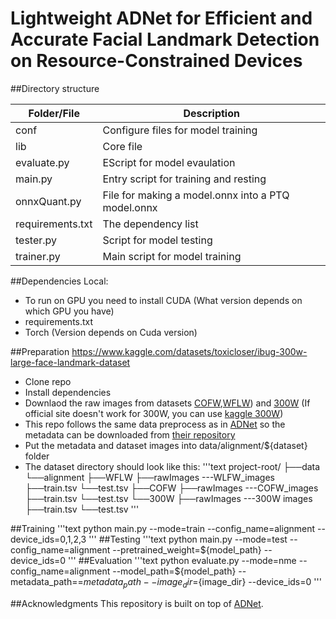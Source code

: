 # Lightweight ADNet for Efficient and Accurate Facial Landmark Detection on Resource-Constrained Devices


##Directory structure

| Folder/File         | Description                                           |
|---------------------|-------------------------------------------------------|
| conf                | Configure files for model training                    | 
| lib                 | Core file                                             | 
| evaluate.py         | EScript for model evaulation                          | 
| main.py             | Entry script for training and resting                 | 
| onnxQuant.py        | File for making a  model.onnx into a PTQ model.onnx   | 
| requirements.txt    | The dependency list                                   | 
| tester.py           | Script for model testing                              | 
| trainer.py          | Main script for model training                        | 

##Dependencies
Local:

- To run on GPU you need to install CUDA (What version depends on which GPU you have)
- requirements.txt
- Torch (Version depends on Cuda version)

##Preparation
https://www.kaggle.com/datasets/toxicloser/ibug-300w-large-face-landmark-dataset
- Clone repo
- Install dependencies
- Downlaod the raw images from datasets [COFW](https://data.caltech.edu/records/bc0bf-nc666),[WFLW](https://wywu.github.io/projects/LAB/WFLW.html)) and [300W](https://ibug.doc.ic.ac.uk/resources/300-W/) (If official site doesn't work for 300W, you can use [kaggle 300W](https://www.kaggle.com/datasets/toxicloser/ibug-300w-large-face-landmark-dataset))
- This repo follows the same data preprocess as in [ADNet](https://openaccess.thecvf.com/content/ICCV2021/papers/Huang_ADNet_Leveraging_Error-Bias_Towards_Normal_Direction_in_Face_Alignment_ICCV_2021_paper.pdf) so the metadata can be downloaded from [their repository](https://github.com/huangyangyu/ADNet/tree/main)
- Put the metadata and dataset images into data/alignment/${dataset} folder
- The dataset directory should look like this:
'''text project-root/ 
├──data
     └──alignment
             ├──WFLW
                  ├──rawImages  ---WLFW_images
                  ├──train.tsv
                  └──test.tsv
             ├──COFW
                  ├──rawImages  ---COFW_images
                  ├──train.tsv
                  └──test.tsv
             └──300W
                  ├──rawImages  ---300W images
                  ├──train.tsv
                  └──test.tsv
  '''

##Training
'''text
python main.py --mode=train --config_name=alignment --device_ids=0,1,2,3
'''
##Testing
'''text
python main.py --mode=test --config_name=alignment --pretrained_weight=${model_path} --device_ids=0
'''
##Evaluation
'''text
python evaluate.py --mode=nme --config_name=alignment --model_path=${model_path} --metadata_path==${metadata_path} --image_dir=${image_dir} --device_ids=0
'''


##Acknowledgments
This repository is built on top of [ADNet](https://openaccess.thecvf.com/content/ICCV2021/papers/Huang_ADNet_Leveraging_Error-Bias_Towards_Normal_Direction_in_Face_Alignment_ICCV_2021_paper.pdf).


  

